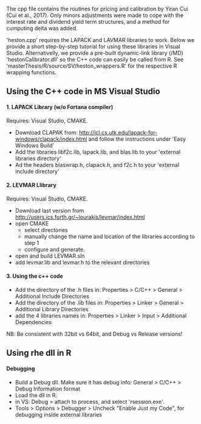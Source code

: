 The cpp file contains the routines for pricing and calibration by Yiran Cui (Cui et al., 2017). Only minors adjustments were made to cope with the interest rate and dividend yield term structures, and a method for cumputing delta was added. 

'heston.cpp' requires the LAPACK and LAVMAR libraries to work. Below we provide a short step-by-step tutorial for using these libraries in Visual Studio. Alternativelly, we provide a pre-built dynamic-link library (/MD) 'hestonCalibrator.dll' so the C++ code can easily be called from R. See 'masterThesis/R/source/SV/heston_wrappers.R' for the respective R wrapping functions. 

Using the C++ code in MS Visual Studio 
---
#### 1. LAPACK Library (w/o Fortana compiler) ####
Requires: Visual Studio, CMAKE. 
* Download CLAPAK from: http://icl.cs.utk.edu/lapack-for-windows/clapack/index.html and follow the instructions under 'Easy Windows Build'
* Add the libraries libf2c.lib, lapack.lib, and blas.lib to your 'external libraries directory' 
* Ad the headers blaswrap.h, clapack.h, and f2c.h to your 'external include directory' 

#### 2. LEVMAR Llibrary ####
Requires: Visual Studio, CMAKE. 
* Download last version from http://users.ics.forth.gr/~lourakis/levmar/index.html
* open CMAKE 
    * select directories 
    * manually change the name and location of the libraries according to step 1
    * configure and generate. 
* open and build LEVMAR.sln
* add levmar.lib and levmar.h to the relevant directories

#### 3. Using the c++ code ####
* Add the directory of the .h files in: Properties > C/C++ > General > Additional Include Directories
* Add the directory of the .lib files in: Properties > Linker > General > Additional Library Directories
* add the 4 libraries names in: Properties > Linker > Input > Additional Dependencies 

NB: Be consistent with 32bit vs 64bit, and Debug vs Release versions!

Using rhe dll in R 
--- 
#### Debugging #### 
* Build a Debug dll. Make sure it has debug info: General > C/C++ > Debug Information format
* Load the dll in R.
* in VS: Debug > attach to process, and select 'rsession.exe'. 
* Tools > Options > Debugger > Uncheck "Enable Just my Code", for debugging inside external libraries 
